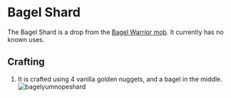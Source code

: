 # Bagel Shard

The Bagel Shard is a drop from the [Bagel Warrior mob](https://teamcstudios.github.io/CStudiosMod/wiki/bagelwarrior). It currently has no known uses.

## Crafting

1) It is crafted using 4 vanilla golden nuggets, and a bagel in the middle.
![bagelyumnopeshard](https://t.gyazo.com/teams/chew/69d451803f132f0409cc3deb4472cd87.png)
